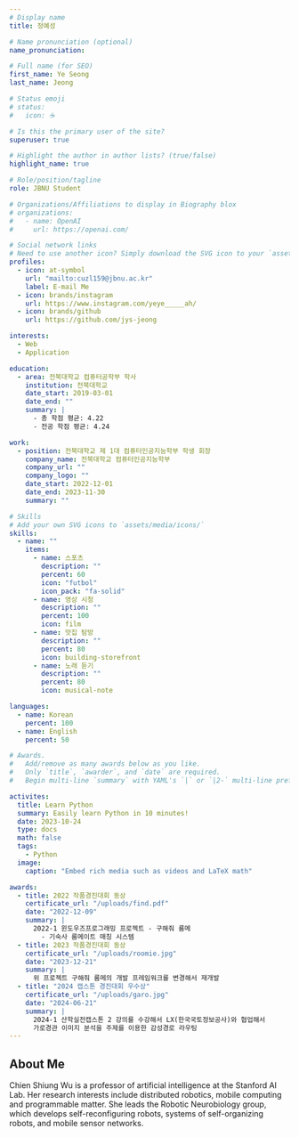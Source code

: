 ```yaml
---
# Display name
title: 정예성

# Name pronunciation (optional)
name_pronunciation:

# Full name (for SEO)
first_name: Ye Seong
last_name: Jeong

# Status emoji
# status:
#   icon: ☕️

# Is this the primary user of the site?
superuser: true

# Highlight the author in author lists? (true/false)
highlight_name: true

# Role/position/tagline
role: JBNU Student

# Organizations/Affiliations to display in Biography blox
# organizations:
#   - name: OpenAI
#     url: https://openai.com/

# Social network links
# Need to use another icon? Simply download the SVG icon to your `assets/media/icons/` folder.
profiles:
  - icon: at-symbol
    url: "mailto:cuzl159@jbnu.ac.kr"
    label: E-mail Me
  - icon: brands/instagram
    url: https://www.instagram.com/yeye_____ah/
  - icon: brands/github
    url: https://github.com/jys-jeong

interests:
  - Web
  - Application

education:
  - area: 전북대학교 컴퓨터공학부 학사
    institution: 전북대학교
    date_start: 2019-03-01
    date_end: ""
    summary: |
      - 총 학점 평균: 4.22
      - 전공 학점 평균: 4.24

work:
  - position: 전북대학교 제 1대 컴퓨터인공지능학부 학생 회장
    company_name: 전북대학교 컴퓨터인공지능학부
    company_url: ""
    company_logo: ""
    date_start: 2022-12-01
    date_end: 2023-11-30
    summary: ""

# Skills
# Add your own SVG icons to `assets/media/icons/`
skills:
  - name: ""
    items:
      - name: 스포츠
        description: ""
        percent: 60
        icon: "futbol"
        icon_pack: "fa-solid"
      - name: 영상 시청
        description: ""
        percent: 100
        icon: film
      - name: 맛집 탐방
        description: ""
        percent: 80
        icon: building-storefront
      - name: 노래 듣기
        description: ""
        percent: 80
        icon: musical-note

languages:
  - name: Korean
    percent: 100
  - name: English
    percent: 50

# Awards.
#   Add/remove as many awards below as you like.
#   Only `title`, `awarder`, and `date` are required.
#   Begin multi-line `summary` with YAML's `|` or `|2-` multi-line prefix and indent 2 spaces below.

activites:
  title: Learn Python
  summary: Easily learn Python in 10 minutes!
  date: 2023-10-24
  type: docs
  math: false
  tags:
    - Python
  image:
    caption: "Embed rich media such as videos and LaTeX math"

awards:
  - title: 2022 작품경진대회 동상
    certificate_url: "/uploads/find.pdf"
    date: "2022-12-09"
    summary: |
      2022-1 윈도우즈프로그래밍 프로젝트 - 구해줘 룸메
        - 기숙사 룸메이트 매칭 시스템
  - title: 2023 작품경진대회 동상
    certificate_url: "/uploads/roomie.jpg"
    date: "2023-12-21"
    summary: |
      위 프로젝트 구해줘 룸메의 개발 프레임워크를 변경해서 재개발
  - title: "2024 캡스톤 경진대회 우수상"
    certificate_url: "/uploads/garo.jpg"
    date: "2024-06-21"
    summary: |
      2024-1 산학실전캡스톤 2 강의를 수강해서 LX(한국국토정보공사)와 협업해서
      가로경관 이미지 분석을 주제를 이용한 감성경로 라우팅
---
```


## About Me

Chien Shiung Wu is a professor of artificial intelligence at the Stanford AI Lab. Her research interests include distributed robotics, mobile computing and programmable matter. She leads the Robotic Neurobiology group, which develops self-reconfiguring robots, systems of self-organizing robots, and mobile sensor networks.

